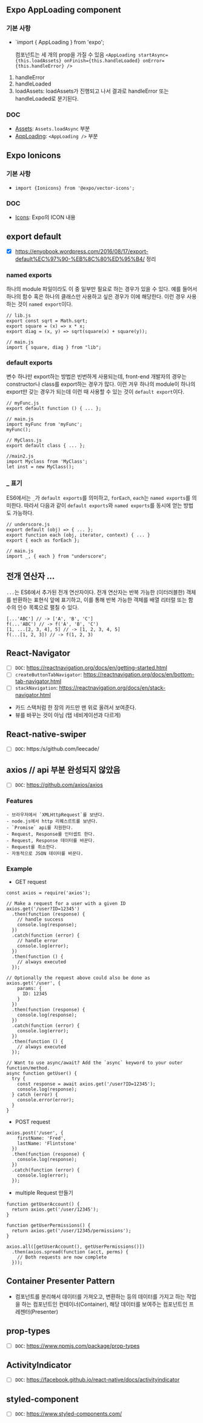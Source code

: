 ## Expo AppLoading component

### 기본 사항

- `import { AppLoading } from 'expo';

  <AppLoading /> 컴포넌트는 세 개의 prop을 가질 수 있음
  `<AppLoading startAsync={this.loadAssets} onFinish={this.handleLoaded} onError={this.handleError} />`

1. handleError
2. handleLoaded
3. loadAssets: loadAssets가 진행되고 나서 결과로 handleError 또는 handleLoaded로 분기된다.

### DOC

- [Assets](https://docs.expo.io/versions/v32.0.0/sdk/asset/): `Assets.loadAsync` 부분
- [AppLoading](https://docs.expo.io/versions/v32.0.0/sdk/app-loading/): `<AppLoading />` 부분

## Expo Ionicons

### 기본 사항

- `import {Ionicons} from '@expo/vector-icons';`

### DOC

- [Icons](https://docs.expo.io/versions/v32.0.0/guides/icons/#expovector-icons): Expo의 ICON 내용

## export default

- [x] https://enyobook.wordpress.com/2016/08/17/export-default%EC%97%90-%EB%8C%80%ED%95%B4/ 정리

### named exports

하나의 module 파일이라도 이 중 일부만 필요로 하는 경우가 있을 수 있다. 예를 들어서 하나의 함수 혹은 하나의 클래스만 사용하고 싶은 경우가 이에 해당한다. 이런 경우 사용하는 것이 `named export`이다.

```
// lib.js
export const sqrt = Math.sqrt;
export square = (x) => x * x;
export diag = (x, y) => sqrt(square(x) + square(y));

// main.js
import { square, diag } from "lib";
```

### default exports

변수 하나만 export하는 방법은 빈번하게 사용되는데, front-end 개발자의 경우는 constructor나 class를 export하는 경우가 많다. 이런 겨우 하나의 module이 하나의 export만 갖는 경우가 되는데 이런 때 사용할 수 있는 것이 `default export`이다.

```
// myFunc.js
export default function () { ... };

// main.js
import myFunc from 'myFunc';
myFunc();
```

```
// MyClass.js
export default class { ... };

//main2.js
import Myclass from 'MyClass';
let inst = new MyClass();
```

### \_ 표기

ES6에서는 `_`가 `default exports`를 의미하고, `forEach`, `each`는 `named exports`를 의미한다. 따라서 다음과 같이 `default exports`와 `named exports`를 동시에 얻는 방법도 가능하다.

```
// underscore.js
export default (obj) => { ... };
export function each (obj, iterator, context) { ... }
export { each as forEach };

// main.js
import _, { each } from "underscore";
```

## 전개 연산자 ...

`...`는 ES6에서 추가된 전개 연산자이다. 전개 연산자는 반복 가능한 (이터러블한) 객체를 반환하는 표현식 앞에 표기하고, 이를 통해 반복 가능한 객체를 배열 리터럴 또는 함수의 인수 목록으로 펼칠 수 있다.

```
[...'ABC'] // -> ['A', 'B', 'C']
f(...'ABC') // -> f('A', 'B', 'C')
[1, ...[2, 3, 4], 5] // -> [1, 2, 3, 4, 5]
f(...[1, 2, 3]) // -> f(1, 2, 3)
```

## React-Navigator

- [ ] `DOC`: https://reactnavigation.org/docs/en/getting-started.html
- [ ] `createButtonTabNavigator`: https://reactnavigation.org/docs/en/bottom-tab-navigator.html
- [ ] `stackNavigation`: https://reactnavigation.org/docs/en/stack-navigator.html
- 카드 스택처럼 한 장의 카드만 맨 위로 올려서 보여준다.
- 뷰를 바꾸는 것이 아님 (탭 네비게이션과 다르게)

## React-native-swiper

- [ ] `DOC`: https:/s/github.com/leecade/

## axios // api 부분 완성되지 않았음

- [ ] `DOC`: https://github.com/axios/axios

### Features

    - 브라우저에서 `XMLHttpRequest`를 보낸다.
    - node.js에서 http 리퀘스르트를 보낸다.
    - `Promise` api를 지원한다.
    - Request, Response를 인터셉트 한다.
    - Request, Response 데이터를 바꾼다.
    - Request를 취소한다.
    - 자동적으로 JSON 데이터를 바꾼다.

### Example

- GET request

```
const axios = require('axios');

// Make a request for a user with a given ID
axios.get('/user?ID=12345')
  .then(function (response) {
    // handle success
    console.log(response);
  })
  .catch(function (error) {
    // handle error
    console.log(error);
  })
  .then(function () {
    // always executed
  });

// Optionally the request above could also be done as
axios.get('/user', {
    params: {
      ID: 12345
    }
  })
  .then(function (response) {
    console.log(response);
  })
  .catch(function (error) {
    console.log(error);
  })
  .then(function () {
    // always executed
  });

// Want to use async/await? Add the `async` keyword to your outer function/method.
async function getUser() {
  try {
    const response = await axios.get('/user?ID=12345');
    console.log(response);
  } catch (error) {
    console.error(error);
  }
}
```

- POST request

```
axios.post('/user', {
    firstName: 'Fred',
    lastName: 'Flintstone'
  })
  .then(function (response) {
    console.log(response);
  })
  .catch(function (error) {
    console.log(error);
  });
```

- multiple Request 만들기

```
function getUserAccount() {
  return axios.get('/user/12345');
}

function getUserPermissions() {
  return axios.get('/user/12345/permissions');
}

axios.all([getUserAccount(), getUserPermissions()])
  .then(axios.spread(function (acct, perms) {
    // Both requests are now complete
  }));
```

## Container Presenter Pattern

- 컴포넌트를 분리해서 데이터를 가져오고, 변환하는 등의 데이터를 가지고 하는 작업을 하는 컴포넌트인 컨테이너(Container), 해당 데이터를 보여주는 컴포넌트인 프레젠터(Presenter)

## prop-types

- [ ] `DOC`: https://www.npmjs.com/package/prop-types

## ActivityIndicator

- [ ] `DOC`: https://facebook.github.io/react-native/docs/activityindicator

## styled-component

- [ ] `DOC`: https://www.styled-components.com/
